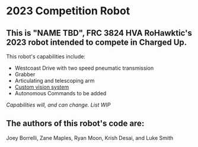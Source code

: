 # 2023 Competition Robot #
## This is "NAME TBD", FRC 3824 HVA RoHawktic's 2023 robot intended to compete in Charged Up. ##
This robot's capabilities include:
- Westcoast Drive with two speed pneumatic transmission
- Grabber
- Articulating and telescoping arm
- [Custom vision system](https://github.com/bogogion/frc-2023-cv)
- Autonomous Commands to be added

*Capabilities will, and can change. List WIP*
## The authors of this robot's code are: ##
Joey Borrelli,
Zane Maples, 
Ryan Moon,
Krish Desai, and 
Luke Smith
